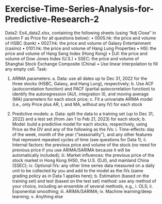 # Exercise-Time-Series-Analysis-for-Predictive-Research-2

Data2: Ex4_data2.xlsx, containing the following sheets (using “Adj Close” in column F as Price for all questions below):
•	0005.hk: the price and volume of HSBC (bank)
•	0027.hk: the price and volume of Galaxy Entertainment (casino)
•	0101.hk: the price and volume of Hang Lung Properties 
•	HSI: the price and volume of Hang Seng Index (Hong Kong)
•	DJI: the price and volume of Dow Jones Index (U.S.)
•	SSEC: the price and volume of Shanghai Stock Exchange Composite (China)
•	Use linear interpolation to fill any empty cell.
Task: 
1.	ARIMA parameters: 
a.	Data: use all dates up to Dec 31, 2022 for the three stocks (HSBC, Galaxy, and Hang Lung), respectively;
b.	Use ACF (autocorrelation function) and PACF (partial autocorrelation function) to identify the autoregression (AU), integration (I), and moving average (MA) parameters for each stock price;
c.	Fit a univariate ARIMA model (i.e., only Price plus AR, I, and MA, without any IV) for each stock 

2.	Predictive models: 
a. 	Data: split the data to a training set (up to Dec 31, 2022) and a test set (from Jan 1 to Feb 21, 2023) for each stock;
b. 	Model: build a predictive model for each stocks, respectively, using Price as the DV and any of the following as the IVs:
i.	Time-effects: day of the week, month of the year (“seasonality”), and any other features that represent repeated cycles of time (see questions for Data 1); 
ii.	Internal factors: the previous price and volume of the stock (no need for previous price if you use ARIMA/SARIMA because it will be automatically included);
iii.	Market influences: the previous price of the stock market in Hong Kong (HSI), the U.S. (DJI), and mainland China (SSEC);
iv.	Optional IVs: any other time series data measured on a daily unit to be collected by you and add to the model as the IVs (same grading policy as in Data 1 applies here);
b. 	Estimation (based on the training set) and test (based on the test set) method: use any method of your choice, including an ensemble of several methods, e.g.,
i.	OLS;
ii.	Exponential smoothing;
iii.	ARIMA/SARIMA;
iv.	Machine learning/deep learning;
v.	Anything else
